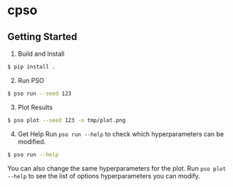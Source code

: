 # cpso

## Getting Started
1. Build and Install
```sh
$ pip install .
```
2. Run PSO
```sh
$ pso run --seed 123
```
3. Plot Results
```sh
$ pso plot --seed 123 -o tmp/plot.png
```
4. Get Help
Run `pso run --help` to check which hyperparameters can be modified.
```sh
$ pso run --help
```

You can also change the same hyperparameters for the plot.
Run `pso plot --help` to see the list of options hyperparameters you can modify.
